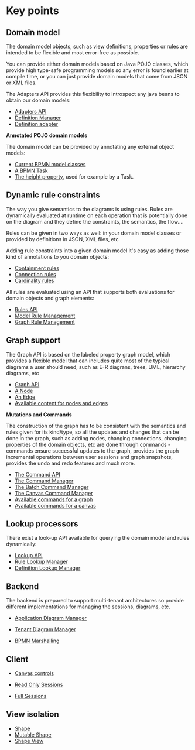 Key points
===========

Domain model
------------

The domain model objects, such as view definitions, properties or rules are intended to be flexible and most error-free as possible.                          

You can provide either domain models based on Java POJO classes, which provide high type-safe programming models so any error is found earlier at compile time, or you can just provide domain models that come from JSON or XML files.                           

The Adapters API provides this flexibility to introspect any java beans to obtain our domain models:                              
* [Adapters API](https://github.com/romartin/wirez/tree/master/wirez-core/wirez-core-api/src/main/java/org/wirez/core/api/definition/adapter)                             
* [Definition Manager](https://github.com/romartin/wirez/blob/master/wirez-core/wirez-core-api/src/main/java/org/wirez/core/api/DefinitionManager.java)                              
* [Definition adapter](https://github.com/romartin/wirez/blob/master/wirez-core/wirez-core-api/src/main/java/org/wirez/core/api/definition/adapter/DefinitionAdapter.java)                         

**Annotated POJO domain models**                  

The domain model can be provided by annotating any external object models:              
* [Current BPMN model classes](https://github.com/romartin/wirez/tree/master/wirez-sets/wirez-bpmn/wirez-bpmn-api/src/main/java/org/wirez/bpmn/api)                         
* [A BPMN Task](https://github.com/romartin/wirez/blob/master/wirez-sets/wirez-bpmn/wirez-bpmn-api/src/main/java/org/wirez/bpmn/api/Task.java)                           
* [The height property](https://github.com/romartin/wirez/blob/master/wirez-sets/wirez-bpmn/wirez-bpmn-api/src/main/java/org/wirez/bpmn/api/property/Height.java), used for example by a Task.                          

Dynamic rule constraints
-------------------------

The way you give semantics to the diagrams is using rules. Rules are dynamically evaluated at runtime on each operation that is potentially done on the diagram and they define the constraints, the semantics, the flow....                

Rules can be given in two ways as well: in your domain model classes or provided by definitions in JSON, XML files, etc                      

Adding rule constraints into a given domain model it's easy as adding those kind of annotations to you domain objects:                      
* [Containment rules](https://github.com/romartin/wirez/blob/master/wirez-sets/wirez-bpmn/wirez-bpmn-api/src/main/java/org/wirez/bpmn/api/Lane.java#L38)                                   
* [Connection rules](https://github.com/romartin/wirez/blob/master/wirez-sets/wirez-bpmn/wirez-bpmn-api/src/main/java/org/wirez/bpmn/api/SequenceFlow.java#L38)                            
* [Cardinality rules](https://github.com/romartin/wirez/blob/master/wirez-sets/wirez-bpmn/wirez-bpmn-api/src/main/java/org/wirez/bpmn/api/SequenceFlow.java#L44)                                 

All rules are evaluated using an API that supports both evaluations for domain objects and graph elements:                       
* [Rules API](https://github.com/romartin/wirez/tree/master/wirez-core/wirez-core-api/src/main/java/org/wirez/core/api/rule)                                      
* [Model Rule Management](https://github.com/romartin/wirez/tree/master/wirez-core/wirez-core-api/src/main/java/org/wirez/core/api/rule/model)                               
* [Graph Rule Management](https://github.com/romartin/wirez/tree/master/wirez-core/wirez-core-api/src/main/java/org/wirez/core/api/rule/graph)                                

Graph support
-------------

The Graph API is based on the labeled property graph model, which provides a flexible model that can includes quite most of the typical diagrams a user should need, such as E-R diagrans, trees, UML, hierarchy diagrams, etc                        

* [Graph API](https://github.com/romartin/wirez/tree/master/wirez-core/wirez-core-api/src/main/java/org/wirez/core/api/graph)                                
* [A Node](https://github.com/romartin/wirez/blob/master/wirez-core/wirez-core-api/src/main/java/org/wirez/core/api/graph/Node.java)                                
* [An Edge](https://github.com/romartin/wirez/blob/master/wirez-core/wirez-core-api/src/main/java/org/wirez/core/api/graph/Edge.java)                                
* [Available content for nodes and edges](https://github.com/romartin/wirez/tree/master/wirez-core/wirez-core-api/src/main/java/org/wirez/core/api/graph/content)                                

**Mutations and Commands**                            

The construction of the graph has to be consistent with the semantics and rules given for its kind/type, so all the updates and changes that can be done in the graph, such as adding nodes, 
changing connections, changing properties of the domain objects, etc are done through commands - commands ensure successful updates to the graph, provides the graph incremental 
operations between user sessions and graph snapshots, provides the undo and redo features and much more.                        

* [The Command API](https://github.com/romartin/wirez/tree/master/wirez-core/wirez-core-api/src/main/java/org/wirez/core/api/command)                                      
* [The Command Manager](https://github.com/romartin/wirez/blob/master/wirez-core/wirez-core-api/src/main/java/org/wirez/core/api/command/CommandManager.java)                             
* [The Batch Command Manager](https://github.com/romartin/wirez/blob/master/wirez-core/wirez-core-api/src/main/java/org/wirez/core/api/command/batch/BatchCommandManager.java)                      
* [The Canvas Command Manager](https://github.com/romartin/wirez/blob/master/wirez-core/wirez-core-client/src/main/java/org/wirez/core/client/canvas/command/CanvasCommandManager.java)                      
* [Available commands for a graph](https://github.com/romartin/wirez/tree/master/wirez-core/wirez-core-client/src/main/java/org/wirez/core/client/canvas/command/impl)                           
* [Available commands for a canvas](https://github.com/romartin/wirez/tree/master/wirez-core/wirez-core-client/src/main/java/org/wirez/core/client/canvas/command/impl)                        

Lookup processors
-----------------

There exist a look-up API available for querying the domain model and rules dynamically:                     
 
 * [Lookup API](https://github.com/romartin/wirez/tree/master/wirez-core/wirez-core-api/src/main/java/org/wirez/core/api/lookup)                           
 * [Rule Lookup Manager](https://github.com/romartin/wirez/tree/master/wirez-core/wirez-core-api/src/main/java/org/wirez/core/api/lookup/rule)                                  
 * [Definition Lookup Manager](https://github.com/romartin/wirez/tree/master/wirez-core/wirez-core-api/src/main/java/org/wirez/core/api/lookup/definition)                              
 
Backend
-------

The backend is prepared to support multi-tenant architectures so provide different implementations for managing the sessions, diagrams, etc.                   

* [Application Diagram Manager](https://github.com/romartin/wirez/blob/master/wirez-core/wirez-core-backend/src/main/java/org/wirez/core/backend/diagram/ApplicationDiagramManager.java)                             
* [Tenant Diagram Manager](https://github.com/romartin/wirez/blob/master/wirez-core/wirez-core-backend/src/main/java/org/wirez/core/backend/diagram/tenant/TenantDiagramManager.java)                     

* [BPMN Marshalling](https://github.com/romartin/wirez/tree/master/wirez-sets/wirez-bpmn/wirez-bpmn-backend/src/main/java/org/wirez/bpmn/backend/marshall/json)                 


Client
------

* [Canvas controls](https://github.com/romartin/wirez/tree/master/wirez-core/wirez-core-client/src/main/java/org/wirez/core/client/canvas/controls)                     

* [Read Only Sessions](https://github.com/romartin/wirez/blob/master/wirez-core/wirez-core-client/src/main/java/org/wirez/core/client/session/CanvasReadOnlySession.java)                       
* [Full Sessions](https://github.com/romartin/wirez/blob/master/wirez-core/wirez-core-client/src/main/java/org/wirez/core/client/session/CanvasFullSession.java)                       

View isolation
--------------

* [Shape](https://github.com/romartin/wirez/blob/master/wirez-core/wirez-core-client/src/main/java/org/wirez/core/client/shape/Shape.java)                       
* [Mutable Shape](https://github.com/romartin/wirez/blob/master/wirez-core/wirez-core-client/src/main/java/org/wirez/core/client/shape/MutableShape.java)                        
* [Shape View](https://github.com/romartin/wirez/blob/master/wirez-core/wirez-core-client/src/main/java/org/wirez/core/client/shape/view/ShapeView.java)                             

